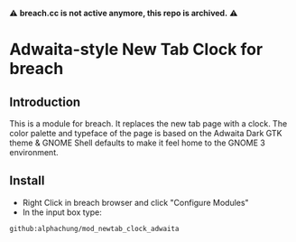 :warning: **breach.cc is not active anymore, this repo is archived.** :warning:

# Adwaita-style New Tab Clock for breach

## Introduction

This is a module for breach. It replaces the new tab page with a clock. The color palette and typeface of the page is based on the Adwaita Dark GTK theme & GNOME Shell defaults to make it feel home to the GNOME 3 environment. 

## Install

 - Right Click in breach browser and click "Configure Modules"
 - In the input box type:
  
  ```
  github:alphachung/mod_newtab_clock_adwaita
  ```
